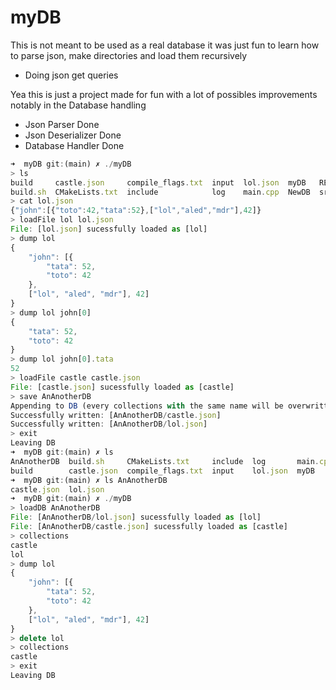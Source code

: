 # myDB

This is not meant to be used as a real database it was just fun to learn how to parse json, make directories and load them recursively
+ Doing json get queries

Yea this is just a project made for fun with a lot of possibles improvements notably in the Database handling 

- Json Parser Done
- Json Deserializer Done
- Database Handler Done

```js
➜  myDB git:(main) ✗ ./myDB
> ls
build     castle.json     compile_flags.txt  input  lol.json  myDB   README.md  vgcore.132709
build.sh  CMakeLists.txt  include            log    main.cpp  NewDB  src
> cat lol.json
{"john":[{"toto":42,"tata":52},["lol","aled","mdr"],42]}
> loadFile lol lol.json
File: [lol.json] sucessfully loaded as [lol]
> dump lol
{
    "john": [{
        "tata": 52,
        "toto": 42
    },
    ["lol", "aled", "mdr"], 42]
}
> dump lol john[0]
{
    "tata": 52,
    "toto": 42
}
> dump lol john[0].tata
52
> loadFile castle castle.json
File: [castle.json] sucessfully loaded as [castle]
> save AnAnotherDB
Appending to DB (every collections with the same name will be overwritten)
Successfully written: [AnAnotherDB/castle.json]
Successfully written: [AnAnotherDB/lol.json]
> exit
Leaving DB
➜  myDB git:(main) ✗ ls
AnAnotherDB  build.sh     CMakeLists.txt     include  log       main.cpp  NewDB      src
build        castle.json  compile_flags.txt  input    lol.json  myDB      README.md  vgcore.132709
➜  myDB git:(main) ✗ ls AnAnotherDB
castle.json  lol.json
➜  myDB git:(main) ✗ ./myDB
> loadDB AnAnotherDB
File: [AnAnotherDB/lol.json] sucessfully loaded as [lol]
File: [AnAnotherDB/castle.json] sucessfully loaded as [castle]
> collections
castle
lol
> dump lol
{
    "john": [{
        "tata": 52,
        "toto": 42
    },
    ["lol", "aled", "mdr"], 42]
}
> delete lol
> collections
castle
> exit
Leaving DB
```
